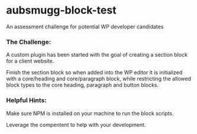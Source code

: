 # aubsmugg-block-test
An assessment challenge for potential WP developer candidates

### The Challenge:
A custom plugin has been started with the goal of creating a section block for a client website. 

Finish the section block so when added into the WP editor it is initialized with a core/heading and core/paragraph block, while restricting the allowed block types to the core heading, paragraph and button blocks.

### Helpful Hints:
Make sure NPM is installed on your machine to run the block scripts.

Leverage the <InnerBlocks> compentent to help with your development. 
